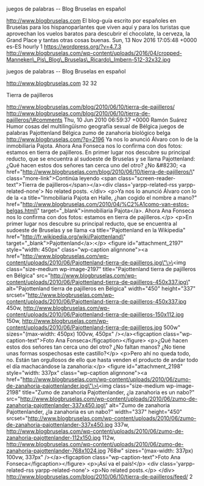 juegos de palabras -- Blog Bruselas en español

http://www.blogbruselas.com El blog-guía escrito por españoles en
Bruselas para los hispanoparlantes que viven aquí y para los turistas
que aprovechan los vuelos baratos para descubrir el chocolate, la
cerveza, la Grand Place y tantas otras cosas buenas. Sun, 13 Nov 2016
17:05:48 +0000 es-ES hourly 1 https://wordpress.org/?v=4.7.3
http://www.blogbruselas.com/wp-content/uploads/2016/04/cropped-Manneken\_Pis\_Blog\_Bruselas\_Ricardo\_Imbern-512-32x32.jpg

juegos de palabras -- Blog Bruselas en español

http://www.blogbruselas.com 32 32

Tierra de pajilleros

http://www.blogbruselas.com/blog/2010/06/10/tierra-de-pajilleros/
http://www.blogbruselas.com/blog/2010/06/10/tierra-de-pajilleros/\#comments
Thu, 10 Jun 2010 06:59:37 +0000 Ramón Suárez Humor cosas del
multilingüísmo geografía sexual de Bélgica juegos de palabras
Pajottenland Bélgica zumo de zanahoria biológico belga
http://www.blogbruselas.com/?p=2196 Ya nos lo anunció Álvaro con lo de
la inmobiliaria Pajota. Ahora Ana Fonseca nos lo confirma con dos fotos:
estamos en tierra de pajilleros. En primer lugar nos descubre su
principal reducto, que se encuentra al sudoeste de Bruselas y se llama
Pajottenland: ¿Qué hacen estos dos señores tan cerca uno del otro? ¿No
&\#8230; \<a
href=\"http://www.blogbruselas.com/blog/2010/06/10/tierra-de-pajilleros/\"
class=\"more-link\"\>Continúa leyendo \<span
class=\"screen-reader-text\"\>Tierra de pajilleros\</span\>\</a\>\<div
class=\'yarpp-related-rss yarpp-related-none\'\> No related posts.
\</div\> \<p\>Ya nos lo anunció Álvaro con lo de la \<a
title=\"Inmobiliaria Pajota en Halle, ¿han cogido el nombre a mano?\"
href=\"http://www.blogbruselas.com/2010/04/%C2%A1como-van-estos-belgas.html\"
target=\"\_blank\"\>inmobiliaria Pajota\</a\>. Ahora Ana Fonseca nos lo
confirma con dos fotos: estamos en tierra de pajilleros.\</p\> \<p\>En
primer lugar nos descubre su principal reducto, que se encuentra al
sudoeste de Bruselas y se llama \<a title=\"Pajottenland en la
Wikipedia\" href=\"http://fr.wikipedia.org/wiki/Pajottenland\"
target=\"\_blank\"\>Pajottenland\</a\>:\</p\> \<figure
id=\"attachment\_2197\" style=\"width: 450px\" class=\"wp-caption
alignnone\"\>\<a
href=\"http://www.blogbruselas.com/wp-content/uploads/2010/06/Pajottenland-tierra-de-pajilleros.jpg\"\>\<img
class=\"size-medium wp-image-2197\" title=\"Pajottenland tierra de
pajilleros en Bélgica\"
src=\"http://www.blogbruselas.com/wp-content/uploads/2010/06/Pajottenland-tierra-de-pajilleros-450x337.jpg\"
alt=\"Pajottenland tierra de pajilleros en Bélgica\" width=\"450\"
height=\"337\"
srcset=\"http://www.blogbruselas.com/wp-content/uploads/2010/06/Pajottenland-tierra-de-pajilleros-450x337.jpg
450w,
http://www.blogbruselas.com/wp-content/uploads/2010/06/Pajottenland-tierra-de-pajilleros-150x112.jpg
150w,
http://www.blogbruselas.com/wp-content/uploads/2010/06/Pajottenland-tierra-de-pajilleros.jpg
500w\" sizes=\"(max-width: 450px) 100vw, 450px\" /\>\</a\>\<figcaption
class=\"wp-caption-text\"\>Foto Ana Fonseca\</figcaption\>\</figure\>
\<p\>¿Qué hacen estos dos señores tan cerca uno del otro? ¿No faltan
manos? ¿No tiene unas formas sospechosas este castillo?\</p\> \<p\>Pero
ahí no queda todo, no. Están tan orgullosos de ello que hasta venden el
producto de andar todo el día machacándose la zanahoria:\</p\> \<figure
id=\"attachment\_2198\" style=\"width: 337px\" class=\"wp-caption
alignnone\"\>\<a
href=\"http://www.blogbruselas.com/wp-content/uploads/2010/06/zumo-de-zanahoria-pajottenlander.jpg\"\>\<img
class=\"size-medium wp-image-2198\" title=\"Zumo de zanahoria
Pajottenlander, ¿la zanahoria es un nabo?\"
src=\"http://www.blogbruselas.com/wp-content/uploads/2010/06/zumo-de-zanahoria-pajottenlander-337x450.jpg\"
alt=\"Zumo de zanahoria Pajottenlander, ¿la zanahoria es un nabo?\"
width=\"337\" height=\"450\"
srcset=\"http://www.blogbruselas.com/wp-content/uploads/2010/06/zumo-de-zanahoria-pajottenlander-337x450.jpg
337w,
http://www.blogbruselas.com/wp-content/uploads/2010/06/zumo-de-zanahoria-pajottenlander-112x150.jpg
112w,
http://www.blogbruselas.com/wp-content/uploads/2010/06/zumo-de-zanahoria-pajottenlander-768x1024.jpg
768w\" sizes=\"(max-width: 337px) 100vw, 337px\" /\>\</a\>\<figcaption
class=\"wp-caption-text\"\>Foto Ana Fonseca\</figcaption\>\</figure\>
\<p\>¡Así va el país!\</p\> \<div class=\'yarpp-related-rss
yarpp-related-none\'\> \<p\>No related posts.\</p\> \</div\>
http://www.blogbruselas.com/blog/2010/06/10/tierra-de-pajilleros/feed/ 2
